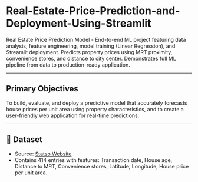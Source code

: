 # Real-Estate-Price-Prediction-and-Deployment-Using-Streamlit
Real Estate Price Prediction Model - End-to-end ML project featuring data analysis, feature engineering, model training (Linear Regression), and Streamlit deployment. Predicts property prices using MRT proximity, convenience stores, and distance to city center. Demonstrates full ML pipeline from data to production-ready application.

---
## Primary Objectives
To build, evaluate, and deploy a predictive model that accurately forecasts house prices per unit area using property characteristics, and to create a user-friendly web application for real-time predictions.

---

## 📂 Dataset
- Source: [Statso Website](https://amanxai.com/2023/12/11/real-estate-price-prediction-using-python/)
- Contains 414 entries with features: Transaction date, House age, Distance to MRT, Convenience stores, Latitude, Longitude, House price per unit area.
